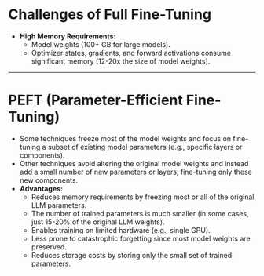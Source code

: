 # Challenges of Full Fine-Tuning

- **High Memory Requirements:**  
  - Model weights (100+ GB for large models).  
  - Optimizer states, gradients, and forward activations consume significant memory (12-20x the size of model weights).  

---

# PEFT (Parameter-Efficient Fine-Tuning)

- Some techniques freeze most of the model weights and focus on fine-tuning a subset of existing model parameters (e.g., specific layers or components).  
- Other techniques avoid altering the original model weights and instead add a small number of new parameters or layers, fine-tuning only these new components.  
- **Advantages:**  
  - Reduces memory requirements by freezing most or all of the original LLM parameters.  
  - The number of trained parameters is much smaller (in some cases, just 15-20% of the original LLM weights).  
  - Enables training on limited hardware (e.g., single GPU).  
  - Less prone to catastrophic forgetting since most model weights are preserved.  
  - Reduces storage costs by storing only the small set of trained parameters.  


